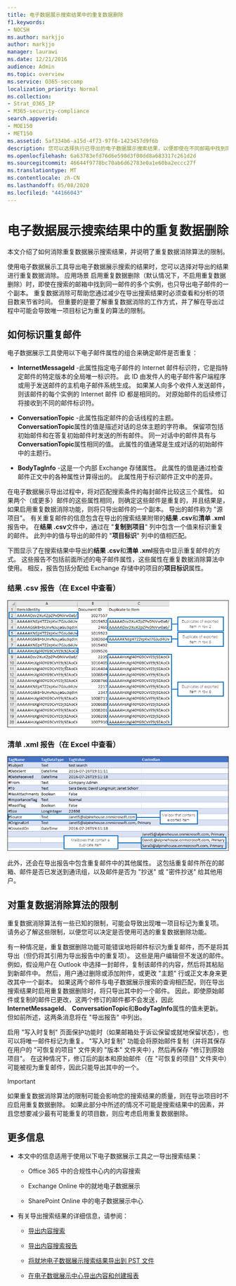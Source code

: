 ```yaml
---
title: 电子数据展示搜索结果中的重复数据删除
f1.keywords:
- NOCSH
ms.author: markjjo
author: markjjo
manager: laurawi
ms.date: 12/21/2016
audience: Admin
ms.topic: overview
ms.service: O365-seccomp
localization_priority: Normal
ms.collection:
- Strat_O365_IP
- M365-security-compliance
search.appverid:
- MOE150
- MET150
ms.assetid: 5af334b6-a15d-4f73-97f8-1423457d9f6b
description: 您可以选择执行已导出的电子数据展示搜索结果，以便即使在不同邮箱中找到同一邮件的多个实例，也只导出电子邮件的一个副本。
ms.openlocfilehash: 6a63783efd76d6e598d3f00dd8a683317c261d2d
ms.sourcegitcommit: 46644f9778bc70ab6d62783e0a1e60ba2eccc27f
ms.translationtype: MT
ms.contentlocale: zh-CN
ms.lasthandoff: 05/08/2020
ms.locfileid: "44166043"
---
```

# <a name="de-duplication-in-ediscovery-search-results"></a>电子数据展示搜索结果中的重复数据删除

本文介绍了如何消除重复数据展示搜索结果，并说明了重复数据消除算法的限制。
  
使用电子数据展示工具导出电子数据展示搜索的结果时，您可以选择对导出的结果进行重复数据消除。 应用场景 启用重复数据删除（默认情况下，不启用重复数据删除）时，即使在搜索的邮箱中找到同一邮件的多个实例，也只导出电子邮件的一个副本。 重复数据消除可帮助您通过减少在导出搜索结果时必须查看和分析的项目数来节省时间。 但重要的是要了解重复数据消除的工作方式，并了解在导出过程中可能会导致唯一项目标记为重复的算法的限制。
  
## <a name="how-duplicate-messages-are-identified"></a>如何标识重复邮件

电子数据展示工具使用以下电子邮件属性的组合来确定邮件是否重复：
  
- **InternetMessageId** -此属性指定电子邮件的 Internet 邮件标识符，它是指特定邮件的特定版本的全局唯一标识符。 此 ID 由发件人的电子邮件客户端程序或用于发送邮件的主机电子邮件系统生成。 如果某人向多个收件人发送邮件，则该邮件的每个实例的 Internet 邮件 ID 都是相同的。 对原始邮件的后续修订将接收到不同的邮件标识符。 

- **ConversationTopic** -此属性指定邮件的会话线程的主题。 **ConversationTopic**属性的值是描述对话的总体主题的字符串。 保留项包括初始邮件和在答复初始邮件时发送的所有邮件。 同一对话中的邮件具有与**ConversationTopic**属性相同的值。 此属性的值通常是生成对话的初始邮件中的主题行。 

- **BodyTagInfo** -这是一个内部 Exchange 存储属性。 此属性的值是通过检查邮件正文中的各种属性计算得出的。 此属性用于标识邮件正文中的差异。 

在电子数据展示导出过程中，将对匹配搜索条件的每封邮件比较这三个属性。 如果两个（或更多）邮件的这些属性相同，则确定这些邮件是重复的，并且结果是，如果启用重复数据消除功能，则将只导出邮件的一个副本。 导出的邮件称为 "源项目"。 有关重复邮件的信息包含在导出的搜索结果附带的**结果 .csv**和**清单 .xml**报告中。 在**结果 .csv**文件中，通过在 "**复制到项目**" 列中包含一个值来标识重复的邮件。 此列中的值与导出的邮件的 "**项目标识**" 列中的值相匹配。 
  
下图显示了在搜索结果中导出的**结果 .csv**和**清单 .xml**报告中显示重复邮件的方式。 这些报告不包括前面所述的电子邮件属性，这些属性在重复数据消除算法中使用。 相反，报告包括分配给 Exchange 存储中的项目的**项目标识**属性。 
  
 ### <a name="resultscsv-report-viewed-in-excel"></a>结果 .csv 报告（在 Excel 中查看）
  
![查看有关结果 .csv 报告中的重复项的信息](../media/e3d64004-3b91-4cba-b6f3-934b46cbdcdb.png)
  
 ### <a name="manifestxml-report-viewed-in-excel"></a>清单 .xml 报告（在 Excel 中查看）
  
![查看有关清单 .xml 报告中的重复项的信息](../media/69aa4786-9883-46ff-bcae-b35e0daf4a6d.png)
  
此外，还会在导出报告中包含重复邮件中的其他属性。 这包括重复邮件所在的邮箱、邮件是否已发送到通讯组，以及邮件是否为 "抄送" 或 "密件抄送" 给其他用户。
  
## <a name="limitations-of-the-de-duplication-algorithm"></a>对重复数据消除算法的限制

重复数据消除算法有一些已知的限制，可能会导致出现唯一项目标记为重复项。 请务必了解这些限制，以便您可以决定是否使用可选的重复数据删除功能。
  
有一种情况是，重复数据删除功能可能错误地将邮件标识为重复邮件，而不是将其导出（但仍将其引用为导出报告中的重复项）。 这些是用户编辑但不发送的邮件。 例如，假设用户在 Outlook 中选择一封邮件，复制该邮件的内容，然后将其粘贴到新邮件中。 然后，用户通过删除或添加附件，或更改 "主题" 行或正文本身来更改其中一个副本。 如果这两个邮件与电子数据展示搜索的查询相匹配，则在导出搜索结果时启用重复数据删除时，将只导出其中的一个邮件。 因此，即使原始邮件或复制的邮件已更改，这两个修订的邮件都不会发送，因此**InternetMessageId**、 **ConversationTopic**和**BodyTagInfo**属性的值未更新。 但如前所述，这两条消息将在 "导出报告" 中列出。 
  
启用 "写入时复制" 页面保护功能时（如果邮箱处于诉讼保留或就地保留状态），也可以将唯一邮件标记为重复。 "写入时复制" 功能会将原始邮件复制（并将其保存在用户的 "可恢复的项目" 文件夹的 "版本" 文件夹中），然后再保存 "修订到原始项目"。 在这种情况下，修订后的副本和原始邮件（在 "可恢复的项目" 文件夹中）可能被视为重复邮件，因此只能导出其中的一个。
  
> [!IMPORTANT]
> 如果重复数据消除算法的限制可能会影响您的搜索结果的质量，则在导出项目时不应启用重复数据删除。 如果此部分中所述的情况不可能是搜索结果中的因素，并且您想要减少最有可能重复的项目数，则应考虑启用重复数据删除。 
  
## <a name="more-information"></a>更多信息

- 本文中的信息适用于使用以下电子数据展示工具之一导出搜索结果：

  - Office 365 中的合规性中心内的内容搜索

  - Exchange Online 中的就地电子数据展示

  - SharePoint Online 中的电子数据展示中心

- 有关导出搜索结果的详细信息，请参阅：

  - [导出内容搜索](export-search-results.md)

  - [导出内容搜索报告](export-a-content-search-report.md)

  - [将就地电子数据展示搜索结果导出到 PST 文件](https://go.microsoft.com/fwlink/p/?linkid=832671)

  - [在电子数据展示中心导出内容和创建报表](https://docs.microsoft.com/SharePoint/governance/export-content-and-create-reports-in-the-ediscovery-center)
